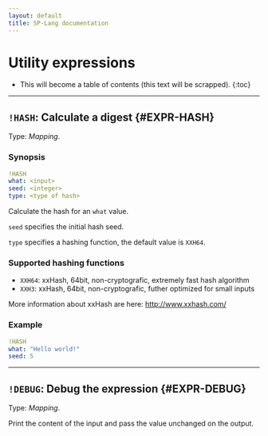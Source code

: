 ```yaml
---
layout: default
title: SP-Lang documentation
---
```


# Utility expressions

* This will become a table of contents (this text will be scrapped).
{:toc}

---

## `!HASH`: Calculate a digest {#EXPR-HASH}

Type: _Mapping_.

### Synopsis

```yaml
!HASH
what: <input>
seed: <integer>
type: <type of hash>
```

Calculate the hash for an `what` value.

`seed` specifies the initial hash seed.

`type` specifies a hashing function, the default value is `XXH64`.


### Supported hashing functions

* `XXH64`: xxHash, 64bit, non-cryptografic, extremely fast hash algorithm
* `XXH3`: xxHash, 64bit, non-cryptografic, futher optimized for small inputs

More information about xxHash are here: http://www.xxhash.com/


### Example

```yaml
!HASH
what: "Hello world!"
seed: 5
```


---

## `!DEBUG`: Debug the expression {#EXPR-DEBUG}

Type: _Mapping_.

Print the content of the input and pass the value unchanged on the output.

